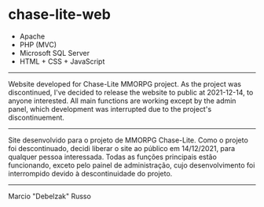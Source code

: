 # chase-lite-web

- Apache
- PHP (MVC)
- Microsoft SQL Server
- HTML + CSS + JavaScript

---

Website developed for Chase-Lite MMORPG project. As the project was discontinued, I've decided to release the website to public at 2021-12-14, to anyone interested. All main functions are working except by the admin panel, which development was interrupted due to the project's discontinuement.

---

Site desenvolvido para o projeto de MMORPG Chase-Lite. Como o projeto foi descontinuado, decidi liberar o site ao público em 14/12/2021, para qualquer pessoa interessada. Todas as funções principais estão funcionando, exceto pelo painel de administração, cujo desenvolvimento foi interrompido devido à descontinuidade do projeto.

---

Marcio "Debelzak" Russo
